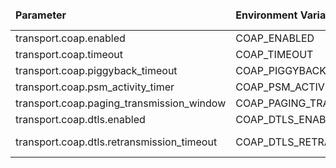<table>
  <thead>
      <tr>
          <td style="width: 25%"><b>Parameter</b></td><td style="width: 30%"><b>Environment Variable</b></td><td style="width: 15%"><b>Default Value</b></td><td style="width: 30%"><b>Description</b></td>
      </tr>
  </thead>
  <tbody>
      <tr>
          <td>transport.coap.enabled</td>
          <td>COAP_ENABLED</td>
          <td>true</td>
          <td>Enable/disable coap transport protocol.</td>
      </tr>
      <tr>
          <td>transport.coap.timeout</td>
          <td>COAP_TIMEOUT</td>
          <td>10000</td>
          <td></td>
      </tr>
      <tr>
          <td>transport.coap.piggyback_timeout</td>
          <td>COAP_PIGGYBACK_TIMEOUT</td>
          <td>500</td>
          <td></td>
      </tr>
      <tr>
          <td>transport.coap.psm_activity_timer</td>
          <td>COAP_PSM_ACTIVITY_TIMER</td>
          <td>10000</td>
          <td></td>
      </tr>
      <tr>
          <td>transport.coap.paging_transmission_window</td>
          <td>COAP_PAGING_TRANSMISSION_WINDOW</td>
          <td>10000</td>
          <td></td>
      </tr>
      <tr>
          <td>transport.coap.dtls.enabled</td>
          <td>COAP_DTLS_ENABLED</td>
          <td>false</td>
          <td>Enable/disable DTLS 1.2 support</td>
      </tr>
      <tr>
          <td>transport.coap.dtls.retransmission_timeout</td>
          <td>COAP_DTLS_RETRANSMISSION_TIMEOUT_MS</td>
          <td>9000</td>
          <td>RFC7925_RETRANSMISSION_TIMEOUT_IN_MILLISECONDS = 9000</td>
      </tr>
  </tbody>
</table>
